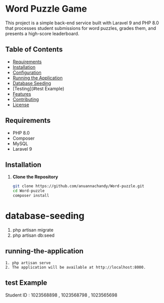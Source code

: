 # Word Puzzle Game

This project is a simple back-end service built with Laravel 9 and PHP 8.0 that processes student submissions for word puzzles, grades them, and presents a high-score leaderboard. 

## Table of Contents

- [Requirements](#requirements)
- [Installation](#installation)
- [Configuration](#configuration)
- [Running the Application](#running-the-application)
- [Database Seeding](#database-seeding)
- [Testing](#test Example)
- [Features](#features)
- [Contributing](#contributing)
- [License](#license)

## Requirements

- PHP 8.0
- Composer
- MySQL
- Laravel 9

## Installation

1. **Clone the Repository**

   ```bash
   git clone https://github.com/anuannachandy/Word-puzzle.git
   cd Word-puzzle
   composer install

# database-seeding
   
   1. php artisan migrate
   2. php artisan db:seed
## running-the-application

    1. php artisan serve
    2. The application will be available at http://localhost:8000.

## test Example
   Student ID :  1023568898 , 1023568798 , 1023565698
   

